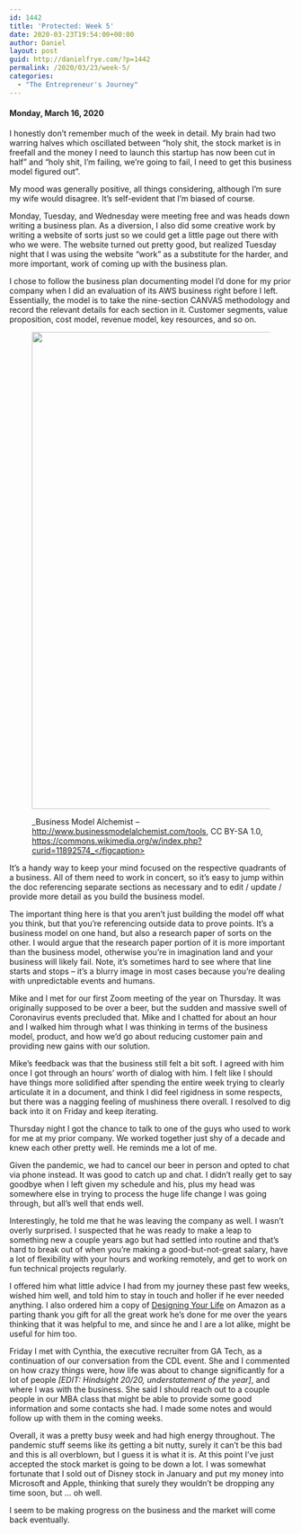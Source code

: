 ```yaml
---
id: 1442
title: 'Protected: Week 5'
date: 2020-03-23T19:54:00+00:00
author: Daniel
layout: post
guid: http://danielfrye.com/?p=1442
permalink: /2020/03/23/week-5/
categories:
  - "The Entrepreneur's Journey"
---
```

#### Monday, March 16, 2020

I honestly don&#8217;t remember much of the week in detail. My brain had two warring halves which oscillated between &#8220;holy shit, the stock market is in freefall and the money I need to launch this startup has now been cut in half&#8221; and &#8220;holy shit, I&#8217;m failing, we&#8217;re going to fail, I need to get this business model figured out&#8221;.

My mood was generally positive, all things considering, although I&#8217;m sure my wife would disagree. It&#8217;s self-evident that I&#8217;m biased of course.

Monday, Tuesday, and Wednesday were meeting free and was heads down writing a business plan. As a diversion, I also did some creative work by writing a website of sorts just so we could get a little page out there with who we were. The website turned out pretty good, but realized Tuesday night that I was using the website &#8220;work&#8221; as a substitute for the harder, and more important, work of coming up with the business plan.

I chose to follow the business plan documenting model I&#8217;d done for my prior company when I did an evaluation of its AWS business right before I left. Essentially, the model is to take the nine-section CANVAS methodology and record the relevant details for each section in it. Customer segments, value proposition, cost model, revenue model, key resources, and so on. <figure class="wp-block-image size-large">

<img loading="lazy" width="1200" height="849" src="http://danielfrye.com/wp-content/uploads/2020/06/Business_Model_Canvas-1200x849.png" alt="" class="wp-image-1600" srcset="http://danielfrye.com/wp-content/uploads/2020/06/Business_Model_Canvas-1200x849.png 1200w, http://danielfrye.com/wp-content/uploads/2020/06/Business_Model_Canvas-744x526.png 744w, http://danielfrye.com/wp-content/uploads/2020/06/Business_Model_Canvas-420x297.png 420w, http://danielfrye.com/wp-content/uploads/2020/06/Business_Model_Canvas-768x543.png 768w, http://danielfrye.com/wp-content/uploads/2020/06/Business_Model_Canvas-1536x1086.png 1536w, http://danielfrye.com/wp-content/uploads/2020/06/Business_Model_Canvas-1070x757.png 1070w, http://danielfrye.com/wp-content/uploads/2020/06/Business_Model_Canvas.png 1920w" sizes="(max-width: 1200px) 100vw, 1200px" /> <figcaption>_Business Model Alchemist &#8211; http://www.businessmodelalchemist.com/tools, CC BY-SA 1.0, https://commons.wikimedia.org/w/index.php?curid=11892574_</figcaption></figure> 

It&#8217;s a handy way to keep your mind focused on the respective quadrants of a business. All of them need to work in concert, so it&#8217;s easy to jump within the doc referencing separate sections as necessary and to edit / update / provide more detail as you build the business model.

The important thing here is that you aren&#8217;t just building the model off what you think, but that you&#8217;re referencing outside data to prove points. It&#8217;s a business model on one hand, but also a research paper of sorts on the other. I would argue that the research paper portion of it is more important than the business model, otherwise you&#8217;re in imagination land and your business will likely fail. Note, it&#8217;s sometimes hard to see where that line starts and stops &#8211; it&#8217;s a blurry image in most cases because you&#8217;re dealing with unpredictable events and humans.

Mike and I met for our first Zoom meeting of the year on Thursday. It was originally supposed to be over a beer, but the sudden and massive swell of Coronavirus events precluded that. Mike and I chatted for about an hour and I walked him through what I was thinking in terms of the business model, product, and how we&#8217;d go about reducing customer pain and providing new gains with our solution.

Mike&#8217;s feedback was that the business still felt a bit soft. I agreed with him once I got through an hours&#8217; worth of dialog with him. I felt like I should have things more solidified after spending the entire week trying to clearly articulate it in a document, and think I did feel rigidness in some respects, but there was a nagging feeling of mushiness there overall. I resolved to dig back into it on Friday and keep iterating.

Thursday night I got the chance to talk to one of the guys who used to work for me at my prior company. We worked together just shy of a decade and knew each other pretty well. He reminds me a lot of me. 

Given the pandemic, we had to cancel our beer in person and opted to chat via phone instead. It was good to catch up and chat. I didn&#8217;t really get to say goodbye when I left given my schedule and his, plus my head was somewhere else in trying to process the huge life change I was going through, but all&#8217;s well that ends well.

Interestingly, he told me that he was leaving the company as well. I wasn&#8217;t overly surprised. I suspected that he was ready to make a leap to something new a couple years ago but had settled into routine and that&#8217;s hard to break out of when you&#8217;re making a good-but-not-great salary, have a lot of flexibility with your hours and working remotely, and get to work on fun technical projects regularly.

I offered him what little advice I had from my journey these past few weeks, wished him well, and told him to stay in touch and holler if he ever needed anything. I also ordered him a copy of <a rel="noreferrer noopener" href="https://www.amazon.com/Designing-Your-Life-Well-Lived-Joyful/dp/1101875321" target="_blank">Designing Your Life</a> on Amazon as a parting thank you gift for all the great work he&#8217;s done for me over the years thinking that it was helpful to me, and since he and I are a lot alike, might be useful for him too.

Friday I met with Cynthia, the executive recruiter from GA Tech, as a continuation of our conversation from the CDL event. She and I commented on how crazy things were, how life was about to change significantly for a lot of people _[EDIT: Hindsight 20/20, understatement of the year]_, and where I was with the business. She said I should reach out to a couple people in our MBA class that might be able to provide some good information and some contacts she had. I made some notes and would follow up with them in the coming weeks.

Overall, it was a pretty busy week and had high energy throughout. The pandemic stuff seems like its getting a bit nutty, surely it can&#8217;t be this bad and this is all overblown, but I guess it is what it is. At this point I&#8217;ve just accepted the stock market is going to be down a lot. I was somewhat fortunate that I sold out of Disney stock in January and put my money into Microsoft and Apple, thinking that surely they wouldn&#8217;t be dropping any time soon, but &#8230; oh well. 

I seem to be making progress on the business and the market will come back eventually.